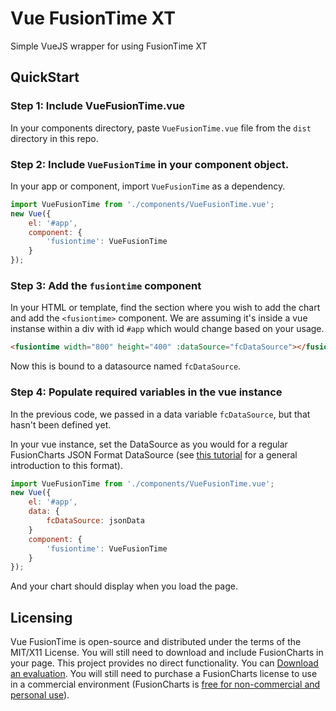 Vue FusionTime XT
=================
Simple VueJS wrapper for using FusionTime XT

## QuickStart

### Step 1: Include VueFusionTime.vue
In your components directory, paste `VueFusionTime.vue` file from the `dist` directory in this repo.

### Step 2: Include `VueFusionTime` in your component object.
In your app or component, import `VueFusionTime` as a dependency.

```javascript
import VueFusionTime from './components/VueFusionTime.vue';
new Vue({
	el: '#app',
	component: {
		'fusiontime': VueFusionTime
	}
});
```

### Step 3: Add the `fusiontime` component
In your HTML or template, find the section where you wish to add the chart and add the `<fusiontime>` component. We are assuming it's inside a vue instanse within a div with id `#app` which would change based on your usage.

```html
<fusiontime width="800" height="400" :dataSource="fcDataSource"></fusiontime>
```

Now this is bound to a datasource named `fcDataSource`.

### Step 4: Populate required variables in the vue instance
In the previous code, we passed in a data variable `fcDataSource`, but that hasn't been defined yet.

In your vue instance, set the DataSource as you would for a regular FusionCharts JSON Format DataSource (see [this tutorial](http://docs.fusioncharts.com/tutorial-getting-started-your-first-charts-building-your-first-chart.html) for a general introduction to this format).

```javascript
import VueFusionTime from './components/VueFusionTime.vue';
new Vue({
	el: '#app',
	data: {
		fcDataSource: jsonData
	}
	component: {
		'fusiontime': VueFusionTime
	}
});
```
And your chart should display when you load the page.

## Licensing
Vue FusionTime is open-source and distributed under the terms of the MIT/X11 License. You will still need to download and include FusionCharts in your page. This project provides no direct functionality. You can [Download an evaluation](http://fusioncharts.com/download/). You will still need to purchase a FusionCharts license to use in a commercial environment (FusionCharts is [free for non-commercial and personal use](http://www.fusioncharts.com/download/free/)).
